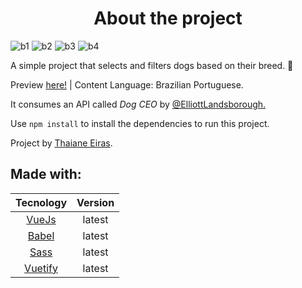 <h1 align="center"> About the project </h1>
 
![b1](https://img.shields.io/tokei/lines/github/thaemrangel/Dog-Spotting)
![b2](https://img.shields.io/github/stars/thaemrangel/Dog-Spotting) 
![b3](https://img.shields.io/github/issues/thaemrangel/Dog-Spotting)
![b4](https://img.shields.io/github/forks/thaemrangel/Dog-Spotting)
 

A simple project that selects and filters dogs based on their breed. 🐾 <br>

Preview [here!](https://inspiring-varahamihira-2d2454.netlify.app/) | Content Language: Brazilian Portuguese. 

It consumes an API called *Dog CEO* by [@ElliottLandsborough.](https://github.com/ElliottLandsborough/dog-ceo-api) <br>

 
Use ``npm install`` to install the dependencies to run this project. <br>

 Project by [Thaiane Eiras](https://github.com/thaemrangel).

 ## Made with: 

| Tecnology  | Version |
|:-:|:-:|
| [VueJs](https://vuejs.org/)  | latest | 
| [Babel](https://babeljs.io/)  | latest | 
| [Sass](https://sass-lang.com/)  | latest | 
| [Vuetify](https://vuetifyjs.com/en/)  | latest | 
